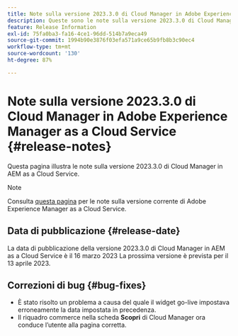 ```yaml
---
title: Note sulla versione 2023.3.0 di Cloud Manager in Adobe Experience Manager as a Cloud Service
description: Queste sono le note sulla versione 2023.3.0 di Cloud Manager in AEM as a Cloud Service.
feature: Release Information
exl-id: 75fa0ba3-fa16-4ce1-96dd-514b7a9eca49
source-git-commit: 1994b90e3876f03efa571a9ce65b9fb8b3c90ec4
workflow-type: tm+mt
source-wordcount: '130'
ht-degree: 87%

---
```


# Note sulla versione 2023.3.0 di Cloud Manager in Adobe Experience Manager as a Cloud Service {#release-notes}

Questa pagina illustra le note sulla versione 2023.3.0 di Cloud Manager in AEM as a Cloud Service.

>[!NOTE]
>
>Consulta [questa pagina](/help/release-notes/release-notes-cloud/release-notes-current.md) per le note sulla versione corrente di Adobe Experience Manager as a Cloud Service.

## Data di pubblicazione {#release-date}

La data di pubblicazione della versione 2023.3.0 di Cloud Manager in AEM as a Cloud Service è il 16 marzo 2023 La prossima versione è prevista per il 13 aprile 2023.

## Correzioni di bug {#bug-fixes}

* È stato risolto un problema a causa del quale il widget go-live impostava erroneamente la data impostata in precedenza.
* Il riquadro commerce nella scheda **Scopri** di Cloud Manager ora conduce l’utente alla pagina corretta.
